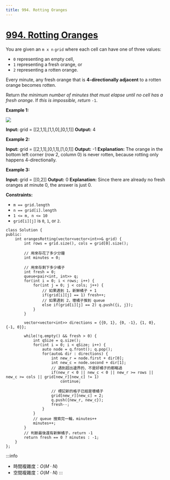 ```yaml
---
title: 994. Rotting Oranges
---
```


# [994\. Rotting Oranges](https://leetcode.com/problems/rotting-oranges/)

You are given an `m x n` `grid` where each cell can have one of three values:

-   `0` representing an empty cell,
-   `1` representing a fresh orange, or
-   `2` representing a rotten orange.

Every minute, any fresh orange that is **4-directionally adjacent** to a rotten orange becomes rotten.

Return _the minimum number of minutes that must elapse until no cell has a fresh orange_. If _this is impossible, return_ `-1`.

**Example 1:**

![](https://assets.leetcode.com/uploads/2019/02/16/oranges.png)

**Input:** grid = \[\[2,1,1\],\[1,1,0\],\[0,1,1\]\]
**Output:** 4

**Example 2:**

**Input:** grid = \[\[2,1,1\],\[0,1,1\],\[1,0,1\]\]
**Output:** -1
**Explanation:** The orange in the bottom left corner (row 2, column 0) is never rotten, because rotting only happens 4-directionally.

**Example 3:**

**Input:** grid = \[\[0,2\]\]
**Output:** 0
**Explanation:** Since there are already no fresh oranges at minute 0, the answer is just 0.

**Constraints:**

-   `m == grid.length`
-   `n == grid[i].length`
-   `1 <= m, n <= 10`
-   `grid[i][j]` is `0`, `1`, or `2`.

```cpp=
class Solution {
public:
    int orangesRotting(vector<vector<int>>& grid) {
        int rows = grid.size(), cols = grid[0].size();

        // 用來存花了多少分鐘
        int minutes = 0;

        // 用來存剩下多少橘子
        int fresh = 0;
        queue<pair<int, int>> q;
        for(int i = 0; i < rows; i++) {
            for(int j = 0; j < cols; j++) {
                // 如果遇到 1，新鮮橘子 + 1
                if(grid[i][j] == 1) fresh++;
                // 如果遇到 2，壞橘子推到 queue
                else if(grid[i][j] == 2) q.push({i, j});
            }
        }

        vector<vector<int>> directions = {{0, 1}, {0, -1}, {1, 0}, {-1, 0}};

        while(!q.empty() && fresh > 0) {
            int qSize = q.size();
            for(int i = 0; i < qSize; i++) {
                auto node = q.front(); q.pop();
                for(auto& dir : directions) {
                    int new_r = node.first + dir[0];
                    int new_c = node.second + dir[1];
                    // 遇到超出邊界的、不是好橘子的都略過
                    if(new_r < 0 || new_c < 0 || new_r >= rows || new_c >= cols || grid[new_r][new_c] != 1)
                        continue;

                    // 標記新的格子已經是壞橘子
                    grid[new_r][new_c] = 2;
                    q.push({new_r, new_c});
                    fresh--;
                }
            }
            // queue 搜索完一輪，minutes++
            minutes++;
        }
        // 判斷最後還有新鮮橘子，return -1
        return fresh == 0 ? minutes : -1;
    }
};
```

:::info
- 時間複雜度：$O(M \cdot N)$
- 空間複雜度：$O(M \cdot N)$
:::
